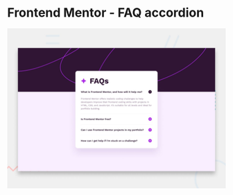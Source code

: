 # Frontend Mentor - FAQ accordion

![Design preview for the FAQ accordion coding challenge](./assets/images/desktop-preview.jpg)